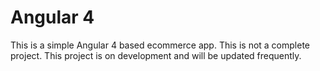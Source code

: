 # Angular 4

This is a simple Angular 4 based ecommerce app. This is not a complete project. This project is on development and will be updated frequently.
